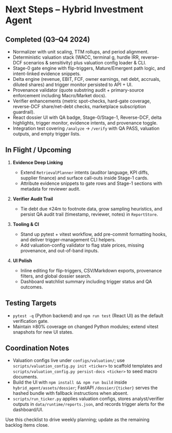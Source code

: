 # Next Steps – Hybrid Investment Agent

## Completed (Q3–Q4 2024)
- Normalizer with unit scaling, TTM rollups, and period alignment.
- Deterministic valuation stack (WACC, terminal g, hurdle IRR, reverse-DCF scenarios & sensitivity) plus valuation config loader & CLI.
- Stage-0 gate engine with flip-triggers, Mature/Emergent path logic, and intent-linked evidence snippets.
- Delta engine (revenue, EBIT, FCF, owner earnings, net debt, accruals, diluted shares) and trigger monitor persisted to API + UI.
- Provenance validator (quote substring audit + primary-source enforcement including Macro/Market docs).
- Verifier enhancements (metric spot-checks, hard-gate coverage, reverse-DCF share/net-debt checks, marketplace subscription guardrail).
- React dossier UI with QA badge, Stage-0/Stage-1, Reverse-DCF, delta highlights, trigger monitor, evidence intents, and provenance toggle.
- Integration test covering `/analyze` → `/verify` with QA PASS, valuation outputs, and empty trigger lists.

## In Flight / Upcoming
1. **Evidence Deep Linking**
   - Extend `RetrievalPlanner` intents (auditor language, KPI diffs, supplier finance) and surface call-outs inside Stage-1 cards.
   - Attribute evidence snippets to gate rows and Stage-1 sections with metadata for reviewer audit.

2. **Verifier Audit Trail**
   - Tie debt due ≤24m to footnote data, grow sampling heuristics, and persist QA audit trail (timestamp, reviewer, notes) in `ReportStore`.

3. **Tooling & CI**
   - Stand up pytest + vitest workflow, add pre-commit formatting hooks, and deliver trigger-management CLI helpers.
   - Add valuation-config validator to flag stale prices, missing provenance, and out-of-band inputs.

4. **UI Polish**
   - Inline editing for flip-triggers, CSV/Markdown exports, provenance filters, and global dossier search.
   - Dashboard watchlist summary including trigger status and QA outcomes.

## Testing Targets
- `pytest -q` (Python backend) and `npm run test` (React UI) as the default verification gate.
- Maintain ≥80% coverage on changed Python modules; extend vitest snapshots for new UI states.

## Coordination Notes
- Valuation configs live under `configs/valuation/`; use `scripts/valuation_config.py init <ticker>` to scaffold templates and `scripts/valuation_config.py persist-docs <ticker>` to seed macro documents.
- Build the UI with `npm install && npm run build` inside `hybrid_agent/assets/dossier`; FastAPI `/dossier/{ticker}` serves the hashed bundle with fallback instructions when absent.
- `scripts/run_ticker.py` applies valuation configs, stores analyst/verifier outputs in `data/runtime/reports.json`, and records trigger alerts for the dashboard/UI.

Use this checklist to drive weekly planning; update as the remaining backlog items close.
